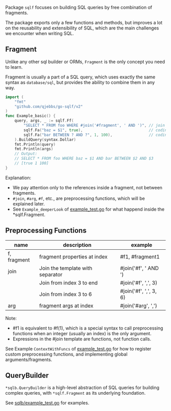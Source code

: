Package `sqlf` focuses on building SQL queries by free combination of fragments. 

The package exports only a few functions and methods, but improves a lot on the 
reusability and extensibility of SQL, which are the main challenges we encounter 
when writing SQL.

## Fragment

Unlike any other sql builder or ORMs, `Fragment` is the only concept you need to learn.

Fragment is usually a part of a SQL query, which uses exactly the same syntax as 
`database/sql`, but provides the ability to combine them in any way.

```go
import (
	"fmt"
	"github.com/qjebbs/go-sqlf/v2"
)
func Example_basic() {
	query, args, _ := sqlf.Ff(
		"SELECT * FROM foo WHERE #join('#fragment', ' AND ')", // join fragments
		sqlf.Fa("baz = $1", true),                             // coding just like `database/sql`
		sqlf.Fa("bar BETWEEN ? AND ?", 1, 100),                // coding just like `database/sql`
	).BuildQuery(syntax.Dollar)
	fmt.Println(query)
	fmt.Println(args)
	// Output:
	// SELECT * FROM foo WHERE baz = $1 AND bar BETWEEN $2 AND $3
	// [true 1 100]
}
```

Explanation:

- We pay attention only to the references inside a fragment, not between fragments.
- `#join`, `#arg`, `#f`, etc., are preprocessing functions, which will be explained later.
- See `Example_deeperLook` of [example_test.go](./example_test.go) for what happend inside the *sqlf.Fragment.

## Preprocessing Functions

| name        | description                      | example                |
| ----------- | -------------------------------- | ---------------------- |
| f, fragment | fragment properties at index     | #f1, #fragment1        |
| join        | Join the template with separator | #join('#f', ' AND ')   |
|             | Join from index 3 to end         | #join('#f', ',', 3)    |
|             | Join from index 3 to 6           | #join('#f', ',', 3, 6) |
| arg         | fragment args at index           | #join('#arg', ',')     |

Note:
  - #f1 is equivalent to #f(1), which is a special syntax to call preprocessing functions when an integer (usually an index) is the only argument.
  - Expressions in the #join template are functions, not function calls.

See Example `ContextWithFuncs` of [example_test.go](./example_test.go) for how to 
register custom preprocessing functions, and implementing global arguments/fragments.

## QueryBuilder

`*sqlb.QueryBuilder` is a high-level abstraction of SQL queries for building complex queries,
with `*sqlf.Fragment` as its underlying foundation.

See [sqlb/example_test.go](./sqlb/example_test.go) for examples.
